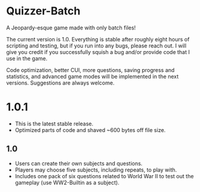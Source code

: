 # Quizzer-Batch
A Jeopardy-esque game made with only batch files!

The current version is 1.0. Everything is stable after roughly eight hours of scripting and testing, but if you run into any bugs, please reach out. I will give you credit if you successfully squish a bug and/or provide code that I use in the game.

Code optimization, better CUI, more questions, saving progress and statistics, and advanced game modes will be implemented in the next versions. Suggestions are always welcome.

# 1.0.1 #
* This is the latest stable release.
* Optimized parts of code and shaved ~600 bytes off file size.

## 1.0 ##
* Users can create their own subjects and questions.
* Players may choose five subjects, including repeats, to play with.
* Includes one pack of six questions related to World War II to test out the gameplay (use WW2-Builtin as a subject).
